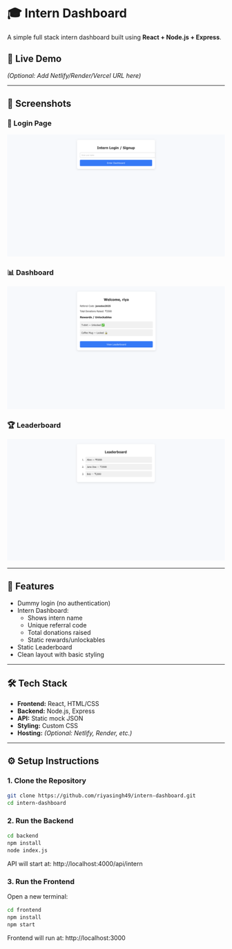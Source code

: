 # 🎓 Intern Dashboard

A simple full stack intern dashboard built using **React + Node.js + Express**.

## 🚀 Live Demo

*(Optional: Add Netlify/Render/Vercel URL here)*

---

## 📸 Screenshots

### 🔐 Login Page
![Login](assets/login.png)

### 📊 Dashboard
![Dashboard](assets/dashboard.png)

### 🏆 Leaderboard
![Leaderboard](assets/leaderboard.png)

---

## 📁 Features

- Dummy login (no authentication)
- Intern Dashboard:
  - Shows intern name
  - Unique referral code
  - Total donations raised
  - Static rewards/unlockables
- Static Leaderboard
- Clean layout with basic styling

---

## 🛠️ Tech Stack

- **Frontend:** React, HTML/CSS
- **Backend:** Node.js, Express
- **API:** Static mock JSON
- **Styling:** Custom CSS
- **Hosting:** *(Optional: Netlify, Render, etc.)*

---

## ⚙️ Setup Instructions

### 1. Clone the Repository

```bash
git clone https://github.com/riyasingh49/intern-dashboard.git
cd intern-dashboard
```
### 2. Run the Backend
```bash
cd backend
npm install
node index.js
```
API will start at: http://localhost:4000/api/intern
### 3. Run the Frontend
Open a new terminal:
```bash
cd frontend
npm install
npm start
```
Frontend will run at: http://localhost:3000


